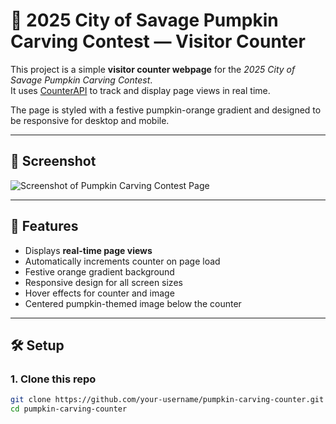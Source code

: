 # 🎃 2025 City of Savage Pumpkin Carving Contest — Visitor Counter

This project is a simple **visitor counter webpage** for the *2025 City of Savage Pumpkin Carving Contest*.  
It uses [CounterAPI](https://counterapi.dev/) to track and display page views in real time.

The page is styled with a festive pumpkin-orange gradient and designed to be responsive for desktop and mobile.

---

## 📸 Screenshot

![Screenshot of Pumpkin Carving Contest Page](screenshot.png)

---

## 🚀 Features
- Displays **real-time page views**
- Automatically increments counter on page load
- Festive orange gradient background
- Responsive design for all screen sizes
- Hover effects for counter and image
- Centered pumpkin-themed image below the counter

---

## 🛠 Setup

### 1. Clone this repo
```bash
git clone https://github.com/your-username/pumpkin-carving-counter.git
cd pumpkin-carving-counter
